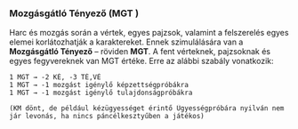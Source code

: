 ### Mozgásgátló Tényező (MGT )

Harc és mozgás során a vértek, egyes pajzsok, valamint a felszerelés egyes elemei korlátozhatják a karaktereket. Ennek szimulálására van a **Mozgásgátló Tényező** – röviden **MGT**. A fent vérteknek, pajzsoknak és egyes fegyvereknek van MGT értéke. Erre az alábbi szabály vonatkozik:

```
1 MGT → -2 KÉ, -3 TÉ,VÉ
1 MGT → -1 mozgást igénylő képzettségpróbákra
1 MGT → -1 mozgást igénylő tulajdonságpróbákra
```
    (KM dönt, de például kézügyességet érintő Ügyességpróbára nyilván nem jár levonás, ha nincs páncélkesztyűben a játékos)
